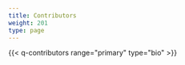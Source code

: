 ```yaml
---
title: Contributors
weight: 201
type: page
---
```


{{< q-contributors range="primary" type="bio" >}}
